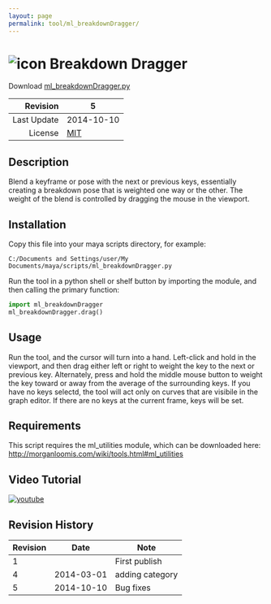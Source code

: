 ```yaml
---
layout: page
permalink: tool/ml_breakdownDragger/
---
```


# ![icon](https://raw.githubusercontent.com/morganloomis/ml_tools/master/icons//ml_breakdownDragger.png) Breakdown Dragger
Download [ml_breakdownDragger.py](https://raw.githubusercontent.com/morganloomis/ml_tools/master/ml_breakdownDragger.py)

| Revision | 5 |
|---:|---|
| Last Update | 2014-10-10 |
| License | [MIT](https://opensource.org/licenses/MIT) |

## Description

 Blend a keyframe or pose with the next or previous keys, essentially creating a breakdown pose that is weighted one way or the other. The weight of the blend is controlled by dragging the mouse in the viewport.

## Installation

Copy this file into your maya scripts directory, for example:

`C:/Documents and Settings/user/My Documents/maya/scripts/ml_breakdownDragger.py`

Run the tool in a python shell or shelf button by importing the module, 
and then calling the primary function:

```python
import ml_breakdownDragger
ml_breakdownDragger.drag()
```

## Usage

 Run the tool, and the cursor will turn into a hand. Left-click and hold in the viewport, and then drag either left or right to weight the key to the next or previous key. Alternately, press and hold the middle mouse button to weight the key toward or away from the average of the surrounding keys. If you have no keys selectd, the tool will act only on curves that are visibile in the graph editor. If there are no keys at the current frame, keys will be set.

## Requirements

 This script requires the ml_utilities module, which can be downloaded here: http://morganloomis.com/wiki/tools.html#ml_utilities

## Video Tutorial
[![youtube](http://img.youtube.com/vi/D8yD4zbHTP8/0.jpg)](http://www.youtube.com/watch?v=D8yD4zbHTP8)
## Revision History

| Revision | Date | Note|
|---|---|---|
|1||First publish|
|4|2014-03-01|adding category|
|5|2014-10-10|Bug fixes|
